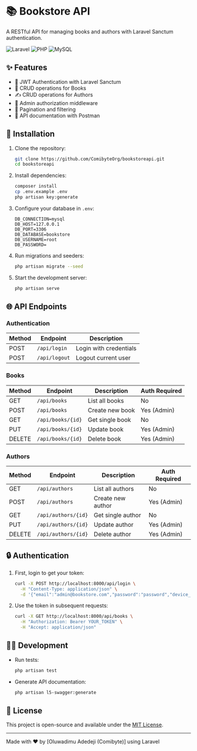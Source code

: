 # 📚 Bookstore API

A RESTful API for managing books and authors with Laravel Sanctum authentication.

![Laravel](https://img.shields.io/badge/Laravel-FF2D20?style=for-the-badge&logo=laravel&logoColor=white)
![PHP](https://img.shields.io/badge/PHP-777BB4?style=for-the-badge&logo=php&logoColor=white)
![MySQL](https://img.shields.io/badge/MySQL-005C84?style=for-the-badge&logo=mysql&logoColor=white)

## ✨ Features

- 🔐 JWT Authentication with Laravel Sanctum
- 📖 CRUD operations for Books
- ✍️ CRUD operations for Authors
- 👑 Admin authorization middleware
- 🔢 Pagination and filtering
- 📄 API documentation with Postman

## 🚀 Installation

1. Clone the repository:
   ```bash
   git clone https://github.com/ComibyteOrg/bookstoreapi.git
   cd bookstoreapi
   ```

2. Install dependencies:
   ```bash
   composer install
   cp .env.example .env
   php artisan key:generate
   ```

3. Configure your database in `.env`:
   ```env
   DB_CONNECTION=mysql
   DB_HOST=127.0.0.1
   DB_PORT=3306
   DB_DATABASE=bookstore
   DB_USERNAME=root
   DB_PASSWORD=
   ```

4. Run migrations and seeders:
   ```bash
   php artisan migrate --seed
   ```

5. Start the development server:
   ```bash
   php artisan serve
   ```

## 🌐 API Endpoints

### Authentication
| Method | Endpoint       | Description          |
|--------|----------------|----------------------|
| POST   | `/api/login`   | Login with credentials |
| POST   | `/api/logout`  | Logout current user   |

### Books
| Method | Endpoint       | Description          | Auth Required |
|--------|----------------|----------------------|---------------|
| GET    | `/api/books`   | List all books       | No            |
| POST   | `/api/books`   | Create new book      | Yes (Admin)   |
| GET    | `/api/books/{id}` | Get single book   | No            |
| PUT    | `/api/books/{id}` | Update book       | Yes (Admin)   |
| DELETE | `/api/books/{id}` | Delete book       | Yes (Admin)   |

### Authors
| Method | Endpoint         | Description          | Auth Required |
|--------|------------------|----------------------|---------------|
| GET    | `/api/authors`   | List all authors     | No            |
| POST   | `/api/authors`   | Create new author    | Yes (Admin)   |
| GET    | `/api/authors/{id}` | Get single author | No            |
| PUT    | `/api/authors/{id}` | Update author     | Yes (Admin)   |
| DELETE | `/api/authors/{id}` | Delete author     | Yes (Admin)   |

## 🔒 Authentication

1. First, login to get your token:
   ```bash
   curl -X POST http://localhost:8000/api/login \
     -H "Content-Type: application/json" \
     -d '{"email":"admin@bookstore.com","password":"password","device_name":"postman"}'
   ```

2. Use the token in subsequent requests:
   ```bash
   curl -X GET http://localhost:8000/api/books \
     -H "Authorization: Bearer YOUR_TOKEN" \
     -H "Accept: application/json"
   ```

## 🧑‍💻 Development

- Run tests:
  ```bash
  php artisan test
  ```

- Generate API documentation:
  ```bash
  php artisan l5-swagger:generate
  ```

## 📝 License

This project is open-source and available under the [MIT License](LICENSE).

---

Made with ❤️ by [Oluwadimu Adedeji (Comibyte)] using Laravel
```
